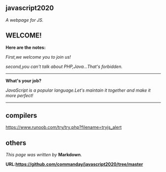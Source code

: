 ## javascript2020

*A webpage for JS.*
## WELCOME!
**Here are the notes:**

*First,we welcome you to join us!*

*second,you can't talk about PHP,Java…That's forbidden.*
***
**What's your job?**

*JavaScript is a popular language.Let's maintain it together and make it more perfect!*
***

## compilers

https://www.runoob.com/try/try.php?filename=tryjs_alert

## others
*This page was written by* __Markdown__.

__URL:https://github.com/commanday/javascript2020/tree/master__


